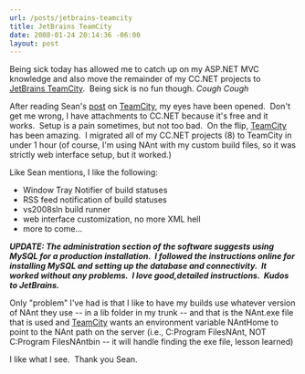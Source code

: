 ```yaml
---
url: /posts/jetbrains-teamcity
title: JetBrains TeamCity
date: 2008-01-24 20:14:36 -06:00
layout: post
---
```


Being sick today has allowed me to catch up on my ASP.NET MVC knowledge and also move the remainder of my CC.NET projects to [JetBrains TeamCity](http://www.jetbrains.com/teamcity/).  Being sick is no fun though. *Cough Cough*

After reading Sean's [post](http://www.lostechies.com/blogs/sean_chambers/archive/2008/01/06/evaluating-teamcity-as-a-cc-net-replacement.aspx) on [TeamCity](http://www.jetbrains.com/teamcity/), my eyes have been opened.  Don't get me wrong, I have attachments to CC.NET because it's free and it works.  Setup is a pain sometimes, but not too bad.  On the flip, [TeamCity](http://www.jetbrains.com/teamcity/) has been amazing.  I migrated all of my CC.NET projects (8) to TeamCity in under 1 hour (of course, I'm using NAnt with my custom build files, so it was strictly web interface setup, but it worked.)

Like Sean mentions, I like the following:

* Window Tray Notifier of build statuses
* RSS feed notification of build statuses
* vs2008sln build runner
* web interface customization, no more XML hell
* more to come...

_**UPDATE: The administration section of the software suggests using MySQL for a production installation.  I followed the instructions online for installing MySQL and setting up the database and connectivity.  It worked without any problems.  I love good,detailed instructions.  Kudos to JetBrains.**_

Only "problem" I've had is that I like to have my builds use whatever version of NAnt they use -- in a lib folder in my trunk -- and that is the NAnt.exe file that is used and [TeamCity](http://www.jetbrains.com/teamcity/) wants an environment variable NAntHome to point to the NAnt path on the server (i.e., C:Program FilesNAnt, NOT C:Program FilesNAntbin -- it will handle finding the exe file, lesson learned)

I like what I see.  Thank you Sean.
